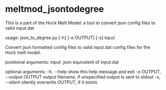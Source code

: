 meltmod_jsontodegree
====================

This is a part of the Hock Melt Model: a tool to convert json config files to valid input.dat

usage: json_to_degree.py [-h] [-o OUTPUT] [-s] input

Convert json formatted config files to valid input.dat config files for the
Hock melt model.

positional arguments:
  input:                json equivalent of input.dat

optional arguments:
  -h, --help            show this help message and exit
  -o OUTPUT, --output OUTPUT output filename, if unspecified output is sent to stdout
  -s, --silent          silently overwrite OUTPUT, if it exists

